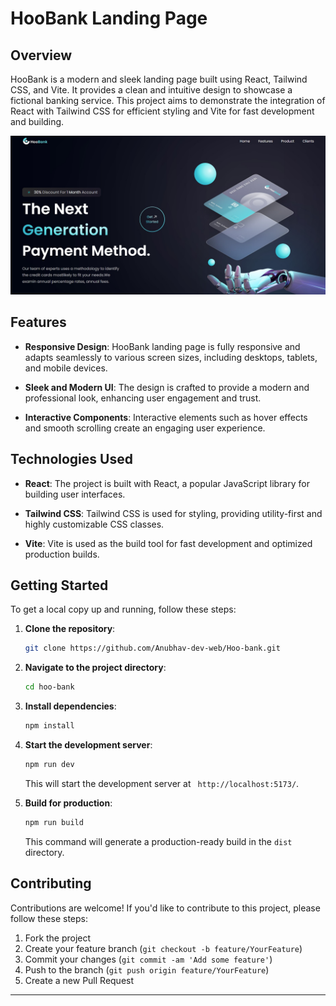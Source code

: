 

# HooBank Landing Page

## Overview

HooBank is a modern and sleek landing page built using React, Tailwind CSS, and Vite. It provides a clean and intuitive design to showcase a fictional banking service. This project aims to demonstrate the integration of React with Tailwind CSS for efficient styling and Vite for fast development and building.



![alt text](preview.jpg)

## Features

- **Responsive Design**: HooBank landing page is fully responsive and adapts seamlessly to various screen sizes, including desktops, tablets, and mobile devices.
  
- **Sleek and Modern UI**: The design is crafted to provide a modern and professional look, enhancing user engagement and trust.

- **Interactive Components**: Interactive elements such as hover effects and smooth scrolling create an engaging user experience.

## Technologies Used

- **React**: The project is built with React, a popular JavaScript library for building user interfaces.

- **Tailwind CSS**: Tailwind CSS is used for styling, providing utility-first and highly customizable CSS classes.

- **Vite**: Vite is used as the build tool for fast development and optimized production builds.

## Getting Started

To get a local copy up and running, follow these steps:

1. **Clone the repository**:

   ```bash
   git clone https://github.com/Anubhav-dev-web/Hoo-bank.git
   ```

2. **Navigate to the project directory**:

   ```bash
   cd hoo-bank
   ```

3. **Install dependencies**:

   ```bash
   npm install
   ```

4. **Start the development server**:

   ```bash
   npm run dev
   ```

   This will start the development server at ` http://localhost:5173/`.

5. **Build for production**:

   ```bash
   npm run build
   ```

   This command will generate a production-ready build in the `dist` directory.



## Contributing

Contributions are welcome! If you'd like to contribute to this project, please follow these steps:

1. Fork the project
2. Create your feature branch (`git checkout -b feature/YourFeature`)
3. Commit your changes (`git commit -am 'Add some feature'`)
4. Push to the branch (`git push origin feature/YourFeature`)
5. Create a new Pull Request

---